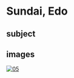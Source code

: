 # Sundai, Edo

## subject

## images

[![05](https://upload.wikimedia.org/wikipedia/commons/thumb/1/11/The_Fuji_seen_from_the_Mishima_pass.jpg/290px-The_Fuji_seen_from_the_Mishima_pass.jpg)]((https://en.wikipedia.org/wiki/File:The_Fuji_seen_from_the_Mishima_pass.jpg))
